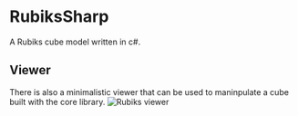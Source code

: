 # RubiksSharp
A Rubiks cube model written in c#.

## Viewer
There is also a minimalistic viewer that can be used to maninpulate a cube built with the core library. 
![Rubiks viewer](https://cdn.discordapp.com/attachments/530167460414881832/680971129237799004/unknown.png)
